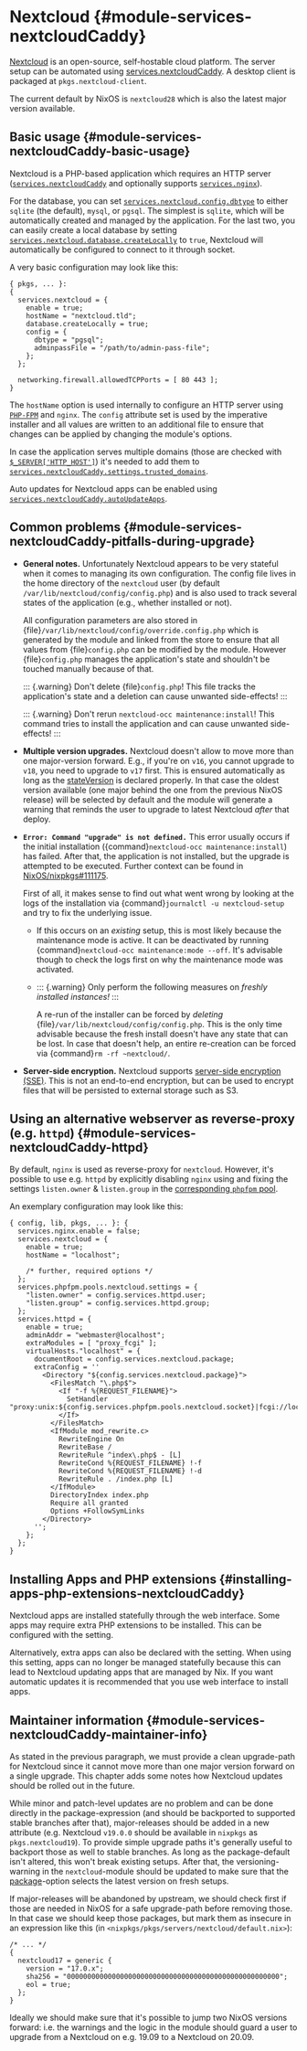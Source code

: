 # Nextcloud {#module-services-nextcloudCaddy}

[Nextcloud](https://nextcloud.com/) is an open-source,
self-hostable cloud platform. The server setup can be automated using
[services.nextcloudCaddy](#opt-services.nextcloudCaddy.enable). A
desktop client is packaged at `pkgs.nextcloud-client`.

The current default by NixOS is `nextcloud28` which is also the latest
major version available.

## Basic usage {#module-services-nextcloudCaddy-basic-usage}

Nextcloud is a PHP-based application which requires an HTTP server
([`services.nextcloudCaddy`](#opt-services.nextcloudCaddy.enable)
and optionally supports
[`services.nginx`](#opt-services.nginx.enable)).

For the database, you can set
[`services.nextcloud.config.dbtype`](#opt-services.nextcloud.config.dbtype) to
either `sqlite` (the default), `mysql`, or `pgsql`. The simplest is `sqlite`,
which will be automatically created and managed by the application. For the
last two, you can easily create a local database by setting
[`services.nextcloud.database.createLocally`](#opt-services.nextcloud.database.createLocally)
to `true`, Nextcloud will automatically be configured to connect to it through
socket.

A very basic configuration may look like this:
```
{ pkgs, ... }:
{
  services.nextcloud = {
    enable = true;
    hostName = "nextcloud.tld";
    database.createLocally = true;
    config = {
      dbtype = "pgsql";
      adminpassFile = "/path/to/admin-pass-file";
    };
  };

  networking.firewall.allowedTCPPorts = [ 80 443 ];
}
```

The `hostName` option is used internally to configure an HTTP
server using [`PHP-FPM`](https://php-fpm.org/)
and `nginx`. The `config` attribute set is
used by the imperative installer and all values are written to an additional file
to ensure that changes can be applied by changing the module's options.

In case the application serves multiple domains (those are checked with
[`$_SERVER['HTTP_HOST']`](https://www.php.net/manual/en/reserved.variables.server.php))
it's needed to add them to
[`services.nextcloudCaddy.settings.trusted_domains`](#opt-services.nextcloudCaddy.settings.trusted_domains).

Auto updates for Nextcloud apps can be enabled using
[`services.nextcloudCaddy.autoUpdateApps`](#opt-services.nextcloudCaddy.autoUpdateApps.enable).

## Common problems {#module-services-nextcloudCaddy-pitfalls-during-upgrade}

- **General notes.**
  Unfortunately Nextcloud appears to be very stateful when it comes to
  managing its own configuration. The config file lives in the home directory
  of the `nextcloud` user (by default
  `/var/lib/nextcloud/config/config.php`) and is also used to
  track several states of the application (e.g., whether installed or not).

  All configuration parameters are also stored in
  {file}`/var/lib/nextcloud/config/override.config.php` which is generated by
  the module and linked from the store to ensure that all values from
  {file}`config.php` can be modified by the module.
  However {file}`config.php` manages the application's state and shouldn't be
  touched manually because of that.

  ::: {.warning}
  Don't delete {file}`config.php`! This file
  tracks the application's state and a deletion can cause unwanted
  side-effects!
  :::

  ::: {.warning}
  Don't rerun `nextcloud-occ maintenance:install`!
  This command tries to install the application
  and can cause unwanted side-effects!
  :::
- **Multiple version upgrades.**
  Nextcloud doesn't allow to move more than one major-version forward. E.g., if you're on
  `v16`, you cannot upgrade to `v18`, you need to upgrade to
  `v17` first. This is ensured automatically as long as the
  [stateVersion](#opt-system.stateVersion) is declared properly. In that case
  the oldest version available (one major behind the one from the previous NixOS
  release) will be selected by default and the module will generate a warning that reminds
  the user to upgrade to latest Nextcloud *after* that deploy.
- **`Error: Command "upgrade" is not defined.`**
  This error usually occurs if the initial installation
  ({command}`nextcloud-occ maintenance:install`) has failed. After that, the application
  is not installed, but the upgrade is attempted to be executed. Further context can
  be found in [NixOS/nixpkgs#111175](https://github.com/NixOS/nixpkgs/issues/111175).

  First of all, it makes sense to find out what went wrong by looking at the logs
  of the installation via {command}`journalctl -u nextcloud-setup` and try to fix
  the underlying issue.

    - If this occurs on an *existing* setup, this is most likely because
      the maintenance mode is active. It can be deactivated by running
      {command}`nextcloud-occ maintenance:mode --off`. It's advisable though to
      check the logs first on why the maintenance mode was activated.
    - ::: {.warning}
      Only perform the following measures on
      *freshly installed instances!*
      :::

      A re-run of the installer can be forced by *deleting*
      {file}`/var/lib/nextcloud/config/config.php`. This is the only time
      advisable because the fresh install doesn't have any state that can be lost.
      In case that doesn't help, an entire re-creation can be forced via
      {command}`rm -rf ~nextcloud/`.

- **Server-side encryption.**
  Nextcloud supports [server-side encryption (SSE)](https://docs.nextcloud.com/server/latest/admin_manual/configuration_files/encryption_configuration.html).
  This is not an end-to-end encryption, but can be used to encrypt files that will be persisted
  to external storage such as S3.

## Using an alternative webserver as reverse-proxy (e.g. `httpd`) {#module-services-nextcloudCaddy-httpd}

By default, `nginx` is used as reverse-proxy for `nextcloud`.
However, it's possible to use e.g. `httpd` by explicitly disabling
`nginx` using [](#opt-services.nginx.enable) and fixing the
settings `listen.owner` &amp; `listen.group` in the
[corresponding `phpfpm` pool](#opt-services.phpfpm.pools).

An exemplary configuration may look like this:
```
{ config, lib, pkgs, ... }: {
  services.nginx.enable = false;
  services.nextcloud = {
    enable = true;
    hostName = "localhost";

    /* further, required options */
  };
  services.phpfpm.pools.nextcloud.settings = {
    "listen.owner" = config.services.httpd.user;
    "listen.group" = config.services.httpd.group;
  };
  services.httpd = {
    enable = true;
    adminAddr = "webmaster@localhost";
    extraModules = [ "proxy_fcgi" ];
    virtualHosts."localhost" = {
      documentRoot = config.services.nextcloud.package;
      extraConfig = ''
        <Directory "${config.services.nextcloud.package}">
          <FilesMatch "\.php$">
            <If "-f %{REQUEST_FILENAME}">
              SetHandler "proxy:unix:${config.services.phpfpm.pools.nextcloud.socket}|fcgi://localhost/"
            </If>
          </FilesMatch>
          <IfModule mod_rewrite.c>
            RewriteEngine On
            RewriteBase /
            RewriteRule ^index\.php$ - [L]
            RewriteCond %{REQUEST_FILENAME} !-f
            RewriteCond %{REQUEST_FILENAME} !-d
            RewriteRule . /index.php [L]
          </IfModule>
          DirectoryIndex index.php
          Require all granted
          Options +FollowSymLinks
        </Directory>
      '';
    };
  };
}
```

## Installing Apps and PHP extensions {#installing-apps-php-extensions-nextcloudCaddy}

Nextcloud apps are installed statefully through the web interface.
Some apps may require extra PHP extensions to be installed.
This can be configured with the [](#opt-services.nextcloudCaddy.phpExtraExtensions) setting.

Alternatively, extra apps can also be declared with the [](#opt-services.nextcloudCaddy.extraApps) setting.
When using this setting, apps can no longer be managed statefully because this can lead to Nextcloud updating apps
that are managed by Nix. If you want automatic updates it is recommended that you use web interface to install apps.

## Maintainer information {#module-services-nextcloudCaddy-maintainer-info}

As stated in the previous paragraph, we must provide a clean upgrade-path for Nextcloud
since it cannot move more than one major version forward on a single upgrade. This chapter
adds some notes how Nextcloud updates should be rolled out in the future.

While minor and patch-level updates are no problem and can be done directly in the
package-expression (and should be backported to supported stable branches after that),
major-releases should be added in a new attribute (e.g. Nextcloud `v19.0.0`
should be available in `nixpkgs` as `pkgs.nextcloud19`).
To provide simple upgrade paths it's generally useful to backport those as well to stable
branches. As long as the package-default isn't altered, this won't break existing setups.
After that, the versioning-warning in the `nextcloud`-module should be
updated to make sure that the
[package](#opt-services.nextcloudCaddy.package)-option selects the latest version
on fresh setups.

If major-releases will be abandoned by upstream, we should check first if those are needed
in NixOS for a safe upgrade-path before removing those. In that case we should keep those
packages, but mark them as insecure in an expression like this (in
`<nixpkgs/pkgs/servers/nextcloud/default.nix>`):
```
/* ... */
{
  nextcloud17 = generic {
    version = "17.0.x";
    sha256 = "0000000000000000000000000000000000000000000000000000";
    eol = true;
  };
}
```

Ideally we should make sure that it's possible to jump two NixOS versions forward:
i.e. the warnings and the logic in the module should guard a user to upgrade from a
Nextcloud on e.g. 19.09 to a Nextcloud on 20.09.